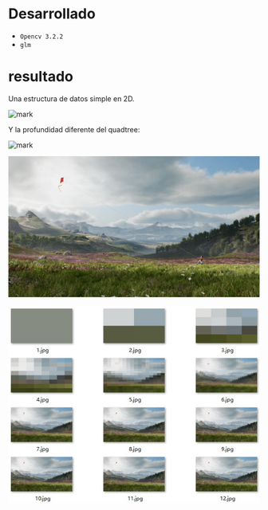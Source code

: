 
# Desarrollado
- `Opencv 3.2.2`
- `glm`

# resultado
Una estructura de datos simple en 2D.

![mark](QuadTree/src/Kite.jpg)

Y la profundidad diferente del quadtree:

![mark](QuadTree/ans.jpg)

![Image Paisaje view ](https://github.com/katycyta/Computacion-Grafica-2019/blob/master/3raFase/QuadTree/src/Kite.jpg)

![Image resultados view](https://github.com/katycyta/Computacion-Grafica-2019/blob/master/3raFase/QuadTree/ans.jpg)
